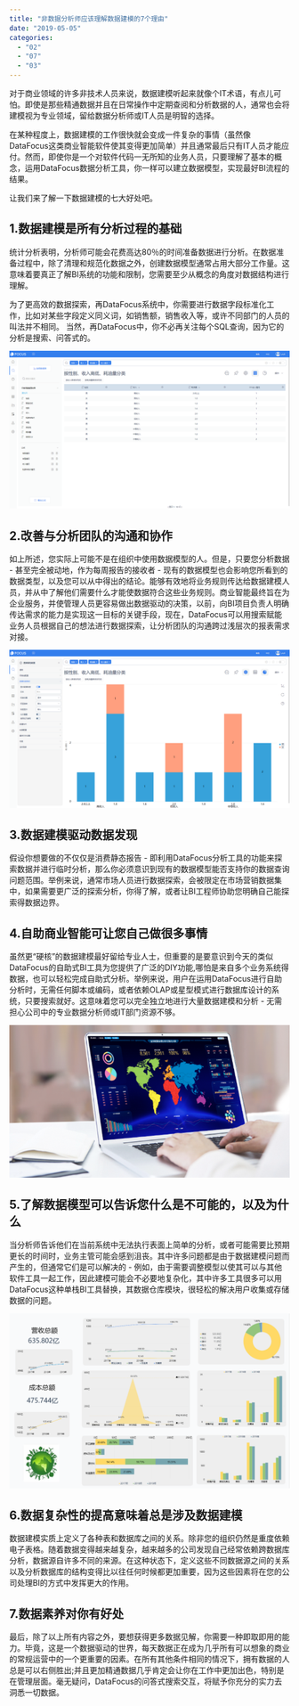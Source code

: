 ```yaml
---
title: "非数据分析师应该理解数据建模的7个理由"
date: "2019-05-05"
categories: 
  - "02"
  - "07"
  - "03"
---
```


对于商业领域的许多非技术人员来说，数据建模听起来就像个IT术语，有点儿可怕。即使是那些精通数据并且在日常操作中定期查阅和分析数据的人，通常也会将建模视为专业领域，留给数据分析师或IT人员是明智的选择。

在某种程度上，数据建模的工作很快就会变成一件复杂的事情（虽然像DataFocus这类商业智能软件使其变得更加简单）并且通常最后只有IT人员才能应付。然而，即使你是一个对软件代码一无所知的业务人员，只要理解了基本的概念，运用DataFocus数据分析工具，你一样可以建立数据模型，实现最好BI流程的结果。

让我们来了解一下数据建模的七大好处吧。

## **1.数据建模是所有分析过程的基础**

统计分析表明，分析师可能会花费高达80％的时间准备数据进行分析。在数据准备过程中，除了清理和规范化数据之外，创建数据模型通常占用大部分工作量。这意味着要真正了解BI系统的功能和限制，您需要至少从概念的角度对数据结构进行理解。

为了更高效的数据探索，再DataFocus系统中，你需要进行数据字段标准化工作，比如对某些字段定义同义词，如销售额，销售收入等，或许不同部门的人员的叫法并不相同。 当然，再DataFocus中，你不必再关注每个SQL查询，因为它的分析是搜索、问答式的。

![](images/word-image-11.png)

## **2.改善与分析团队的沟通和协作**

如上所述，您实际上可能不是在组织中使用数据模型的人。但是，只要您分析数据 - 甚至完全被动地，作为每周报告的接收者 - 现有的数据模型也会影响您所看到的数据类型，以及您可以从中得出的结论。能够有效地将业务规则传达给数据建模人员，并从中了解他们需要什么才能使数据符合这些业务规则。商业智能最终旨在为企业服务，并使管理人员更容易做出数据驱动的决策，以前，向BI项目负责人明确传达需求的能力是实现这一目标的关键手段，现在，DataFocus可以用搜索赋能业务人员根据自己的想法进行数据探索，让分析团队的沟通跨过浅层次的报表需求对接。

![](images/word-image-12.png)

## **3.数据建模驱动数据发现**

假设你想要做的不仅仅是消费静态报告 - 即利用DataFocus分析工具的功能来探索数据并进行临时分析，那么你必须意识到现有的数据模型能否支持你的数据查询问题范围。举例来说，通常市场人员进行数据探索，会被限定在市场营销数据集中，如果需要更广泛的探索分析，你得了解，或者让BI工程师协助您明确自己能探索得数据边界。

## **4.自助商业智能可让您自己做很多事情**

虽然更“硬核”的数据建模最好留给专业人士，但重要的是要意识到今天的类似DataFocus的自助式BI工具为您提供了广泛的DIY功能,哪怕是来自多个业务系统得数据，也可以轻松完成自助式分析。举例来说，用户在运用DataFocus进行自助分析时，无需任何脚本或编码，或者依赖OLAP或星型模式进行数据库设计的系统，只要搜索就好。这意味着您可以完全独立地进行大量数据建模和分析 - 无需担心公司中的专业数据分析师或IT部门资源不够。

![](images/word-image-13.png)

## **5.了解数据模型可以告诉您什么是不可能的，以及为什么**

当分析师告诉他们在当前系统中无法执行表面上简单的分析，或者可能需要比预期更长的时间时，业务主管可能会感到沮丧。其中许多问题都是由于数据建模问题而产生的，但通常它们是可以解决的 - 例如，由于需要调整模型以使其可以与其他软件工具一起工作，因此建模可能会不必要地复杂化，其中许多工具很多可以用DataFocus这种单栈BI工具替换，其数据仓库模块，很轻松的解决用户收集或存储数据的问题。

![](images/word-image-14.png)

## **6.数据复杂性的提高意味着总是涉及数据建模**

数据建模实质上定义了各种表和数据库之间的关系。除非您的组织仍然是重度依赖电子表格。随着数据变得越来越复杂，越来越多的公司发现自己经常依赖跨数据库分析，数据源自许多不同的来源。在这种状态下，定义这些不同数据源之间的关系以及分析数据库的结构变得比以往任何时候都更加重要，因为这些因素将在您的公司处理BI的方式中发挥更大的作用。

## **7.数据素养对你有好处**

最后，除了以上所有内容之外，要想获得更多数据见解，你需要一种即取即用的能力。毕竟，这是一个数据驱动的世界，每天数据正在成为几乎所有可以想象的商业的常规运营中的一个更重要的因素。在所有其他条件相同的情况下，拥有数据的人总是可以右侧胜出;并且更加精通数据几乎肯定会让你在工作中更加出色，特别是在管理层面。毫无疑问，DataFocus的问答式搜索交互，将赋予你充分的实力去洞悉一切数据。
